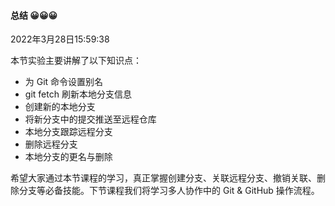 #### 总结  😀😀😀

2022年3月28日15:59:38



本节实验主要讲解了以下知识点：

- 为 Git 命令设置别名
- git fetch 刷新本地分支信息
- 创建新的本地分支
- 将新分支中的提交推送至远程仓库
- 本地分支跟踪远程分支
- 删除远程分支
- 本地分支的更名与删除

希望大家通过本节课程的学习，真正掌握创建分支、关联远程分支、撤销关联、删除分支等必备技能。下节课程我们将学习多人协作中的 Git & GitHub 操作流程。